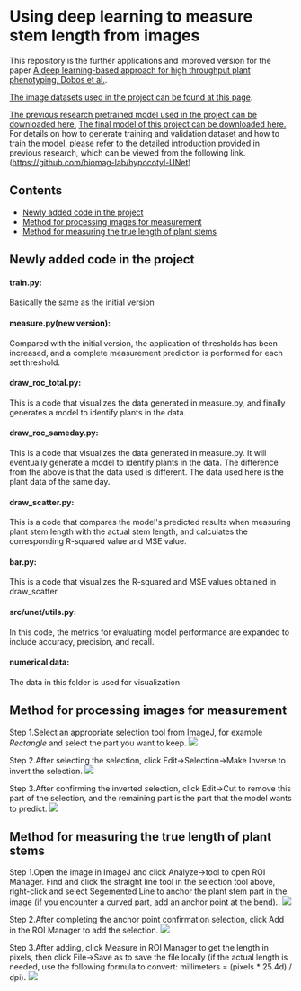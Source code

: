 # Using deep learning to measure stem length from images 

This repository is the further applications and improved version for the paper [A deep learning-based approach for high throughput plant phenotyping, 
Dobos et al.](http://www.plantphysiol.org/content/181/4/1415). 

[The image datasets used in the project can be found at this page](https://drive.google.com/drive/folders/1ysAulbQ1Lj0XKlTA5YLSI9xKnl1tPXid?usp=drive_link).

[The previous research pretrained model used in the project can be downloaded here.](https://drive.google.com/open?id=1SlUui64l-k63vxysl0YAflKaECfpj8Rr)
[The final model of this project can be downloaded here.](https://drive.google.com/file/d/1z3pDonZzANgknQZ17vv6HgAUnmmKue3z/view?usp=drive_link)
For details on how to generate training and validation dataset and how to train the model, please refer to the detailed introduction provided in previous research, which can be viewed from the following link.(https://github.com/biomag-lab/hypocotyl-UNet)
## Contents
- [Newly added code in the project](#intro)
- [Method for processing images for measurement](#processing)
- [Method for measuring the true length of plant stems](#measuring)

## Newly added code in the project <a name="intro"></a>
#### train.py:
Basically the same as the initial version
#### measure.py(new version): 
Compared with the initial version, the application of thresholds has been increased, and a complete measurement prediction is performed for each set threshold.
#### draw_roc_total.py: 
This is a code that visualizes the data generated in measure.py, and finally generates a model to identify plants in the data.
#### draw_roc_sameday.py:
This is a code that visualizes the data generated in measure.py. It will eventually generate a model to identify plants in the data. The difference from the above is that the data used is different. The data used here is the plant data of the same day.
#### draw_scatter.py:
This is a code that compares the model's predicted results when measuring plant stem length with the actual stem length, and calculates the corresponding R-squared value and MSE value.
#### bar.py:
This is a code that visualizes the R-squared and MSE values ​​obtained in draw_scatter
#### src/unet/utils.py:
In this code, the metrics for evaluating model performance are expanded to include accuracy, precision, and recall.
#### numerical data:
The data in this folder is used for visualization

## Method for processing images for measurement <a name="processing"></a>
Step 1.Select an appropriate selection tool from ImageJ, for example *Rectangle* and select the part you want to keep.
![](docs/img/step01.png)

Step 2.After selecting the selection, click Edit->Selection->Make Inverse to invert the selection.
![](docs/img/step02.PNG)

Step 3.After confirming the inverted selection, click Edit->Cut to remove this part of the selection, and the remaining part is the part that the model wants to predict.
![](docs/img/step03.PNG)

## Method for measuring the true length of plant stems <a name="measuring"></a>
Step 1.Open the image in ImageJ and click Analyze->tool to open ROI Manager. Find and click the straight line tool in the selection tool above, right-click and select Segemented Line to anchor the plant stem part in the image (if you encounter a curved part, add an anchor point at the bend)..
![](docs/img1/step01.PNG)

Step 2.After completing the anchor point confirmation selection, click Add in the ROI Manager to add the selection.
![](docs/img1/step02.PNG)

Step 3.After adding, click Measure in ROI Manager to get the length in pixels, then click File->Save as to save the file locally (if the actual length is needed, use the following formula to convert: millimeters = (pixels * 25.4d) / dpi).
![](docs/img1/step03.PNG)

